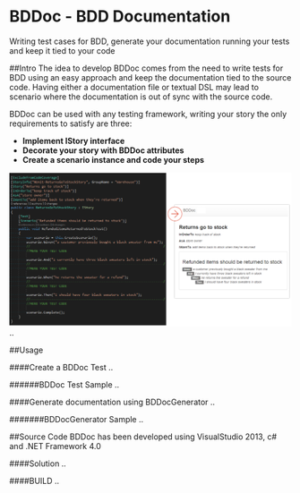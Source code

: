 # BDDoc - BDD Documentation  
Writing test cases for BDD, generate your documentation running your tests and keep it tied to your code

##Intro
The idea to develop BDDoc comes from the need to write tests for BDD using an easy approach and keep the documentation tied to the source code. 
Having either a documentation file or textual DSL may lead to scenario where the documentation is out of sync with the source code.

BDDoc can be used with any testing framework, writing your story the only requirements to satisfy are three:
* **Implement IStory interface**
* **Decorate your story with BDDoc attributes**
* **Create a scenario instance and code your steps**

![ScreenShot](https://github.com/ngallo/BDDoc/blob/master/docs/images/BDDocImg1.png)
..

##Usage

####Create a BDDoc Test
..

######BDDoc Test Sample
..

####Generate documentation using BDDocGenerator
..

#######BDDocGenerator Sample
..


##Source Code
BDDoc has been developed using VisualStudio 2013, c# and .NET Framework 4.0

####Solution
..

####BUILD
..


